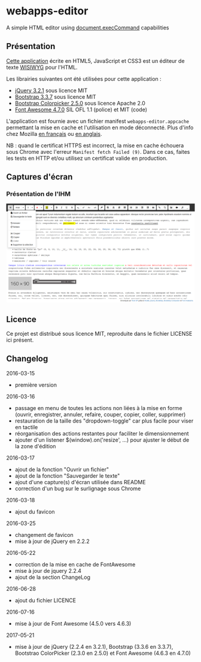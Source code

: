 # webapps-editor

A simple HTML editor using [document.execCommand](https://developer.mozilla.org/en-US/docs/Web/API/Document/execCommand) capabilities


## Présentation

[Cette application](http://techgp.fr/webapps/webapps-editor.html) écrite en HTML5, JavaScript et CSS3 est un éditeur de texte [WISIWYG](https://fr.wikipedia.org/wiki/What_you_see_is_what_you_get) pour l'HTML.

Les librairies suivantes ont été utilisées pour cette application :

- [jQuery 3.2.1](http://jquery.com/) sous licence MIT
- [Bootstrap 3.3.7](http://getbootstrap.com/css/) sous licence MIT
- [Bootstrap Colorpicker 2.5.0](https://github.com/mjolnic/bootstrap-colorpicker/) sous licence Apache 2.0
- [Font Awesome 4.7.0](http://fortawesome.github.io/Font-Awesome/) SIL OFL 1.1 (police) et MIT (code)

L'application est fournie avec un fichier manifest `webapps-editor.appcache` permettant la mise en cache et l'utilisation en mode déconnecté. Plus d'info chez Mozilla [en français](https://developer.mozilla.org/fr/docs/Utiliser_Application_Cache) ou [en anglais](https://developer.mozilla.org/en-US/docs/Web/HTML/Using_the_application_cache).

NB : quand le certificat HTTPS est incorrect, la mise en cache échouera sous Chrome avec l'erreur `Manifest fetch Failed (9)`. Dans ce cas, faites les tests en HTTP et/ou utilisez un certificat valide en production.

## Captures d'écran

### Présentation de l'IHM

![Présentation de l'IHM](./screenshots/webapps-editor-1.png)

## Licence

Ce projet est distribué sous licence MIT, reproduite dans le fichier LICENSE ici présent.

## Changelog

2016-03-15
- première version

2016-03-16
- passage en menu de toutes les actions non liées à la mise en forme (ouvrir, enregistrer, annuler, refaire, couper, copier, coller, supprimer)
- restauration de la taille des "dropdown-toggle" car plus facile pour viser en tactile
- réorganisation des actions restantes pour faciliter le dimensionnement
- ajouter d'un listener $(window).on('resize', ...) pour ajuster le début de la zone d'édition

2016-03-17
- ajout de la fonction "Ouvrir un fichier"
- ajout de la fonction "Sauvegarder le texte"
- ajout d'une capture(s) d'écran utilisée dans README
- correction d'un bug sur le surlignage sous Chrome

2016-03-18
- ajout du favicon

2016-03-25
- changement de favicon
- mise à jour de jQuery en 2.2.2

2016-05-22
- correction de la mise en cache de FontAwesome
- mise à jour de jquery 2.2.4
- ajout de la section ChangeLog

2016-06-28
- ajout du fichier LICENCE

2016-07-16
- mise à jour de Font Awesome (4.5.0 vers 4.6.3)

2017-05-21
- mise à jour de jQuery (2.2.4 en 3.2.1), Bootstrap (3.3.6 en 3.3.7), Bootstrao ColorPicker (2.3.0 en 2.5.0) et Font Awesome (4.6.3 en 4.7.0)
